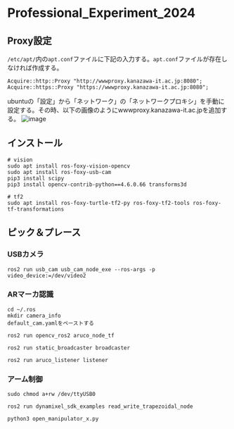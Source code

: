 # Professional_Experiment_2024
## Proxy設定
```/etc/apt/```内の```apt.conf```ファイルに下記の入力する。```apt.conf```ファイルが存在しなければ作成する。
```
Acquire::http::Proxy "http://wwwproxy.kanazawa-it.ac.jp:8080";
Acquire::https::Proxy "https://wwwproxy.kanazawa-it.ac.jp:8080";
```

ubuntuの「設定」から「ネットワーク」の「ネットワークプロキシ」を手動に設定する。その時、以下の画像のようにwwwproxy.kanazawa-it.ac.jpを追加する。
![image](https://github.com/demulab/Professional_Experiment_2024/assets/42795206/ab7a7204-06d5-4f88-aad8-8a10bb1ecccd)


## インストール
```
# vision
sudo apt install ros-foxy-vision-opencv
sudo apt install ros-foxy-usb-cam
pip3 install scipy
pip3 install opencv-contrib-python==4.6.0.66 transforms3d

# tf2
sudo apt install ros-foxy-turtle-tf2-py ros-foxy-tf2-tools ros-foxy-tf-transformations
```

## ピック＆プレース
### USBカメラ
```
ros2 run usb_cam usb_cam_node_exe --ros-args -p video_device:=/dev/video2
```
### ARマーカ認識
```
cd ~/.ros
mkdir camera_info
default_cam.yamlをペーストする
```

```
ros2 run opencv_ros2 aruco_node_tf
```
```
ros2 run static_broadcaster broadcaster
```
```
ros2 run aruco_listener listener
```
### アーム制御
```
sudo chmod a+rw /dev/ttyUSB0

ros2 run dynamixel_sdk_examples read_write_trapezoidal_node

python3 open_manipulator_x.py
```
